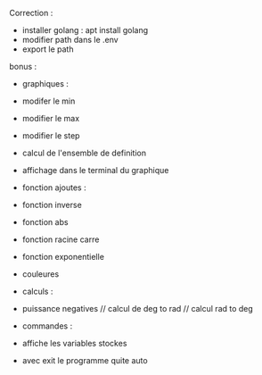 Correction :

 - installer golang : apt install golang
 - modifier path dans le .env
 - export le path

bonus :

 - graphiques :

  - modifer le min 
  - modifier le max
  - modifier le step
  - calcul de l'ensemble de definition
  - affichage dans le terminal du graphique

 - fonction ajoutes :

  - fonction inverse
  - fonction abs
  - fonction racine carre
  - fonction exponentielle

 - couleures

 - calculs :

  - puissance negatives
  // calcul de deg to rad
  // calcul rad to deg

 - commandes :

  - affiche les variables stockes
  - avec exit le programme quite auto 
